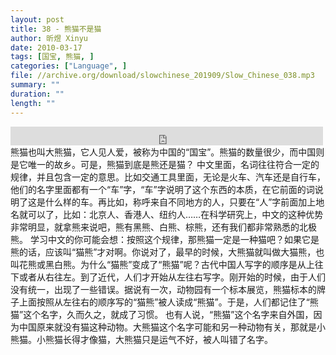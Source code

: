 ```yaml
---
layout: post
title: 38 - 熊猫不是猫
author: 昕煜 Xinyu
date: 2010-03-17
tags: [国宝, 熊猫, ]
categories: ["Language", ]
file: //archive.org/download/slowchinese_201909/Slow_Chinese_038.mp3
summary: ""
duration: ""
length: ""
---
```


<iframe src="https://archive.org/embed/slowchinese_201909/Slow_Chinese_038.mp3" width="500" height="30" frameborder="0" webkitallowfullscreen="true" mozallowfullscreen="true" allowfullscreen></iframe>
熊猫也叫大熊猫，它人见人爱，被称为中国的“国宝”。熊猫的数量很少，而中国则是它唯一的故乡。可是，熊猫到底是熊还是猫？
中文里面，名词往往符合一定的规律，并且包含一定的意思。比如交通工具里面，无论是火车、汽车还是自行车，他们的名字里面都有一个“车”字，“车”字说明了这个东西的本质，在它前面的词说明了这是什么样的车。再比如，称呼来自不同地方的人，只要在“人”字前面加上地名就可以了，比如：北京人、香港人、纽约人……在科学研究上，中文的这种优势非常明显，就拿熊来说吧，熊有黑熊、白熊、棕熊，还有我们都非常熟悉的北极熊。
学习中文的你可能会想：按照这个规律，那熊猫一定是一种猫吧？如果它是熊的话，应该叫“猫熊”才对啊。你说对了，最早的时候，大熊猫就叫做大猫熊，也叫花熊或黑白熊。为什么“猫熊”变成了“熊猫”呢？古代中国人写字的顺序是从上往下或者从右往左。到了近代，人们才开始从左往右写字。刚开始的时候，由于人们没有统一，出现了一些错误。据说有一次，动物园有一个标本展览，熊猫标本的牌子上面按照从左往右的顺序写的“猫熊”被人读成“熊猫”。于是，人们都记住了“熊猫”这个名字，久而久之，就成了习惯。
也有人说，“熊猫”这个名字来自外国，因为中国原来就没有猫这种动物。大熊猫这个名字可能和另一种动物有关，那就是小熊猫。小熊猫长得才像猫，大熊猫只是运气不好，被人叫错了名字。
 
